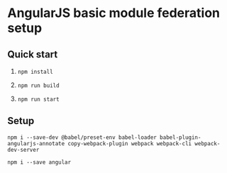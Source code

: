# AngularJS basic module federation setup

## Quick start

1. `npm install`

2. `npm run build`

3. `npm run start`

## Setup

`npm i --save-dev @babel/preset-env babel-loader babel-plugin-angularjs-annotate copy-webpack-plugin webpack webpack-cli webpack-dev-server`

`npm i --save angular`
